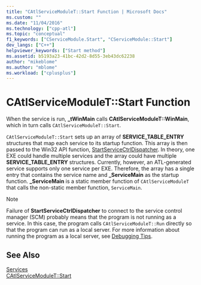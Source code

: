 ```yaml
---
title: "CAtlServiceModuleT::Start Function | Microsoft Docs"
ms.custom: ""
ms.date: "11/04/2016"
ms.technology: ["cpp-atl"]
ms.topic: "conceptual"
f1_keywords: ["CServiceModule.Start", "CServiceModule::Start"]
dev_langs: ["C++"]
helpviewer_keywords: ["Start method"]
ms.assetid: b5193a23-41bc-42d2-8d55-3eb43dc62238
author: "mikeblome"
ms.author: "mblome"
ms.workload: ["cplusplus"]
---
```

# CAtlServiceModuleT::Start Function
When the service is run, **_tWinMain** calls **CAtlServiceModuleT::WinMain**, which in turn calls `CAtlServiceModuleT::Start`.  
  
 `CAtlServiceModuleT::Start` sets up an array of **SERVICE_TABLE_ENTRY** structures that map each service to its startup function. This array is then passed to the Win32 API function, [StartServiceCtrlDispatcher](http://msdn.microsoft.com/library/windows/desktop/ms686324). In theory, one EXE could handle multiple services and the array could have multiple **SERVICE_TABLE_ENTRY** structures. Currently, however, an ATL-generated service supports only one service per EXE. Therefore, the array has a single entry that contains the service name and **_ServiceMain** as the startup function. **_ServiceMain** is a static member function of `CAtlServiceModuleT` that calls the non-static member function, `ServiceMain`.  
  
> [!NOTE]
>  Failure of **StartServiceCtrlDispatcher** to connect to the service control manager (SCM) probably means that the program is not running as a service. In this case, the program calls `CAtlServiceModuleT::Run` directly so that the program can run as a local server. For more information about running the program as a local server, see [Debugging Tips](../atl/debugging-tips.md).  
  
## See Also  
 [Services](../atl/atl-services.md)   
 [CAtlServiceModuleT::Start](../atl/reference/catlservicemodulet-class.md#start)

